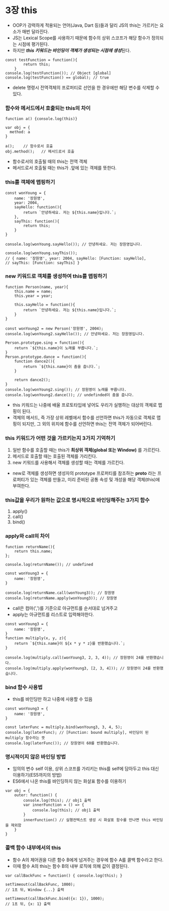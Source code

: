 # 3장 this
* OOP가 강력하게 적용되는 언어(Java, Dart 등)들과 달리 JS의     this는 가르키는 요소가 매번 달라진다.
* JS는 Lexical Scope를 사용하기 때문에 함수의 상위 스코프가 해당 함수가 정의되는 시점에 평가된다.
* 하지만 ***this 키워드는 바인딩이 객체가 생성되는 시점에 생성***된다.

```
const testFunction = function(){
        return this;
    }
console.log(testFunction()); // Object [global]
console.log(testFunction() == global); // true
```
* delete 명령시 전역객체의 프로퍼티로 선언을 한 경우에만 해당 변수를 삭제할 수 있다.
### 함수와 메서드에서 호출되는 this의 차이
```
function a() {console.log(this)}

var obj = {
  method: a
}

a();	// 함수로서 호출
obj.method();	// 메서드로서 호출
```
* 함수로서의 호출될 때의 this는 전역 객체
* 메서드로서 호출될 때는 this가 .앞에 있는 객체를 뜻한다.
### this를 객체에 맵핑하기
```
const wonYoung = {
    name: '장원영',
    year: 2004,
    sayHello: function(){
        return `안녕하세요. 저는 ${this.name}입니다.`;
    },
    sayThis: function(){
        return this;
    }
}

console.log(wonYoung.sayHello()); // 안녕하세요. 저는 장원영입니다.

console.log(wonYoung.sayThis()); 
// { name: '장원영', year: 2004, sayHello: [Function: sayHello], 
// sayThis: [Function: sayThis] }
```
### new 키워드로 객체를 생성하여 this를 맵핑하기
```
function Person(name, year){
    this.name = name;
    this.year = year;

    this.sayHello = function(){
        return `안녕하세요. 저는 ${this.name}입니다.`;
    }
}

const wonYoung2 = new Person('장원영', 2004);
console.log(wonYoung2.sayHello()); // 안녕하세요. 저는 장원영입니다.

Person.prototype.sing = function(){
    return `${this.name}이 노래를 부릅니다.`;
}
Person.prototype.dance = function(){
    function dance2(){
        return `${this.name}이 춤을 춥니다.`;
    }

    return dance2();
}
console.log(wonYoung2.sing()); // 장원영이 노래를 부릅니다.
console.log(wonYoung2.dance()); // undefinded이 춤을 춥니다.
```
* this 키워드는 나중에 배울 프로토타입에 넣어도 우리가 실행하는 대상의 객체로 맵핑이 된다.
* 객체의 메서드, 즉 가장 상위 레벨에서 함수를 선언하면 this가 자동으로 객체로 맵핑이 되지만, 그 외의 위치에 함수를 선언하면 this는 전역 객체가 되어버린다.
### this 키워드가 어떤 것을 가르키는지 3가지 기억하기
1. 일반 함수를 호출할 때는 this가 **최상위 객체(global 또는 Window)** 를 가르킨다.
2. 메서드로 호출할 때는 호출된 객체를 가리킨다.
3. new 키워드를 사용해서 객체를 생성할 때는 객체를 가르킨다.
* new로 객체를 생성하면 생성자의 prototype 프로퍼티를 참조하는 __proto__ 라는 프로퍼티가 있는 객체를 만들고, 미리 준비된 공통 속성 및 개성을 해당 객체(this)에 부여한다.

### this값을 우리가 원하는 값으로 명시적으로 바인딩해주는 3가지 함수
1. apply()
2. call()
3. bind()

### apply와 call의 차이
```
function returnName(){
    return this.name;
};

console.log(returnName()); // undefined

const wonYoung3 = {
    name: '장원영',
}

console.log(returnName.call(wonYoung3)); // 장원영
console.log(returnName.apply(wonYoung3)); // 장원영
```
* call은 컴마(',')를 기준으로 아규먼트를 순서대로 넘겨주고
* apply는 아규먼트를 리스트로 입력해야한다.

```
const wonYoung3 = {
    name: '장원영',
}
function multiply(x, y, z){
    return `${this.name}이 ${x * y * z}를 반환했습니다.`;
}

console.log(multiply.call(wonYoung3, 2, 3, 4)); // 장원영이 24를 반환했습니다.
console.log(multiply.apply(wonYoung3, [2, 3, 4])); // 장원영이 24를 반환했습니다.
```

### bind 함수 사용법
* this를 바인딩만 하고 나중에 사용할 수 있음
```
const wonYoung3 = {
    name: '장원영',
}

const laterFunc = multiply.bind(wonYoung3, 3, 4, 5);
console.log(laterFunc); // [Function: bound multiply], 바인딩이 된 multiply 함수라는 뜻
console.log(laterFunc()); // 장원영이 60를 반환했습니다.
```

### 명시적이지 않은 바인딩 방법
* 임의의 변수 self 이용, 상위 스코프를 가리키는 this를 self에 담아두고 this 대신 이용하기(ES5까지의 방법)
* ES6에서 나온 this를 바인딩하지 않는 화살표 함수를 이용하기 
```
var obj = {
    outer: function() {
        console.log(this); // obj1 출력
        var innerFunction = () => {
            console.log(this); // obj1 출력
        }
        innerFunction() // 실행컨텍스트 생성 시 화살표 함수를 만나면 this 바인딩을 제외함
    }
}
```

### 콜백 함수 내부에서의 this
* 함수 A의 제어권을 다른 함수 B에게 넘겨주는 경우에 함수 A를 콜백 함수라고 한다.
* 이때 함수 A의 this는 함수 B의 내부 로직에 의해 값이 결정된다.
```
var callBackFunc = function() { console.log(this); }

setTimeout(callBackFunc, 1000);
// 1초 뒤, Window {...} 출력

setTimeout(callBackFunc.bind({x: 1}), 1000);
// 1초 뒤, {x: 1} 출력
```